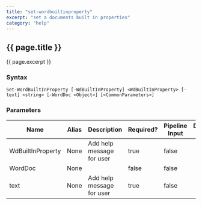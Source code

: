 ```yaml
---
title: "set-wordbuiltinproperty"
excerpt: "set a documents built in properties"
category: "help"
---
```

## {{ page.title }}
{{ page.excerpt }}

### Syntax
`Set-WordBuiltInProperty [-WdBuiltInProperty] <WdBuiltInProperty> [-text] <string> [-WordDoc <Object>] [<CommonParameters>]`

### Parameters

<table class="table table-striped table-bordered table-condensed visible-on">
	<thead>
		<tr>
			<th>Name</th>
			<th class="visible-lg visible-md">Alias</th>
			<th>Description</th>
			<th class="visible-lg visible-md">Required?</th>
			<th class="visible-lg">Pipeline Input</th>
			<th class="visible-lg">Default Value</th>
		</tr>
	</thead>
	<tbody>
		<tr>
			<td><nobr>WdBuiltInProperty</nobr></td>
			<td class="visible-lg visible-md">None</td>
			<td>Add help message for user</td>
			<td class="visible-lg visible-md">true</td>
			<td class="visible-lg">false</td>
			<td class="visible-lg"></td>
		</tr>
		<tr>
			<td><nobr>WordDoc</nobr></td>
			<td class="visible-lg visible-md">None</td>
			<td></td>
			<td class="visible-lg visible-md">false</td>
			<td class="visible-lg">false</td>
			<td class="visible-lg"></td>
		</tr>
		<tr>
			<td><nobr>text</nobr></td>
			<td class="visible-lg visible-md">None</td>
			<td>Add help message for user</td>
			<td class="visible-lg visible-md">true</td>
			<td class="visible-lg">false</td>
			<td class="visible-lg"></td>
		</tr>
	</tbody>
</table>		
